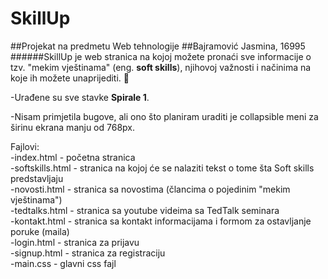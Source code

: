 # **SkillUp**
##Projekat na predmetu Web tehnologije
##Bajramović Jasmina, 16995
######SkillUp je web stranica na kojoj možete pronaći sve informacije o tzv. "mekim vještinama" (eng. **soft skills**), njihovoj važnosti i načinima na koje ih možete unaprijediti. :muscle:

-Urađene su sve stavke **Spirale 1**.

-Nisam primjetila bugove, ali ono što planiram uraditi je collapsible meni za širinu ekrana manju od 768px.

Fajlovi: <br />
-index.html - početna stranica <br />
-softskills.html - stranica na kojoj će se nalaziti tekst o tome šta Soft skills predstavljaju <br />
-novosti.html - stranica sa novostima (člancima o pojedinim "mekim vještinama") <br />
-tedtalks.html - stranica sa youtube videima sa TedTalk seminara <br />
-kontakt.html - stranica sa kontakt informacijama i formom za ostavljanje poruke (maila) <br />
-login.html - stranica za prijavu <br />
-signup.html - stranica za registraciju <br />
-main.css - glavni css fajl<br />
